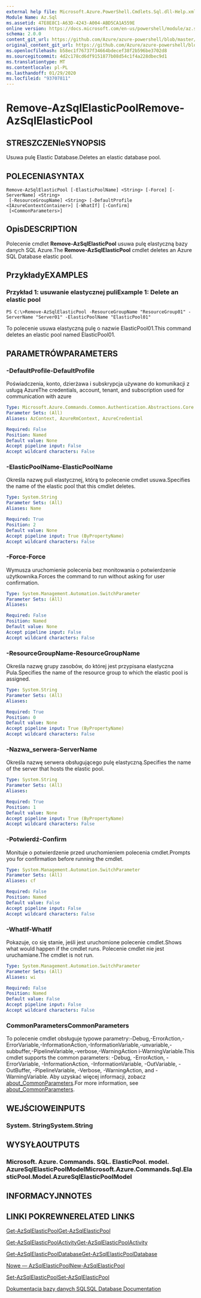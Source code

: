 ```yaml
---
external help file: Microsoft.Azure.PowerShell.Cmdlets.Sql.dll-Help.xml
Module Name: Az.Sql
ms.assetid: 47E8E8C1-A63D-4243-A004-ABD5CA1A559E
online version: https://docs.microsoft.com/en-us/powershell/module/az.sql/remove-azsqlelasticpool
schema: 2.0.0
content_git_url: https://github.com/Azure/azure-powershell/blob/master/src/Sql/Sql/help/Remove-AzSqlElasticPool.md
original_content_git_url: https://github.com/Azure/azure-powershell/blob/master/src/Sql/Sql/help/Remove-AzSqlElasticPool.md
ms.openlocfilehash: b58ec1f76737f34664bdecef38f2b596be3702d8
ms.sourcegitcommit: 4d2c178cd6df9151877b08d54c1f4a228dbec9d1
ms.translationtype: MT
ms.contentlocale: pl-PL
ms.lasthandoff: 01/29/2020
ms.locfileid: "93707811"
---
```

# <span data-ttu-id="e81c4-101">Remove-AzSqlElasticPool</span><span class="sxs-lookup"><span data-stu-id="e81c4-101">Remove-AzSqlElasticPool</span></span>

## <span data-ttu-id="e81c4-102">STRESZCZENIe</span><span class="sxs-lookup"><span data-stu-id="e81c4-102">SYNOPSIS</span></span>
<span data-ttu-id="e81c4-103">Usuwa pulę Elastic Database.</span><span class="sxs-lookup"><span data-stu-id="e81c4-103">Deletes an elastic database pool.</span></span>

## <span data-ttu-id="e81c4-104">POLECENIA</span><span class="sxs-lookup"><span data-stu-id="e81c4-104">SYNTAX</span></span>

```
Remove-AzSqlElasticPool [-ElasticPoolName] <String> [-Force] [-ServerName] <String>
 [-ResourceGroupName] <String> [-DefaultProfile <IAzureContextContainer>] [-WhatIf] [-Confirm]
 [<CommonParameters>]
```

## <span data-ttu-id="e81c4-105">Opis</span><span class="sxs-lookup"><span data-stu-id="e81c4-105">DESCRIPTION</span></span>
<span data-ttu-id="e81c4-106">Polecenie cmdlet **Remove-AzSqlElasticPool** usuwa pulę elastyczną bazy danych SQL Azure.</span><span class="sxs-lookup"><span data-stu-id="e81c4-106">The **Remove-AzSqlElasticPool** cmdlet deletes an Azure SQL Database elastic pool.</span></span>

## <span data-ttu-id="e81c4-107">Przykłady</span><span class="sxs-lookup"><span data-stu-id="e81c4-107">EXAMPLES</span></span>

### <span data-ttu-id="e81c4-108">Przykład 1: usuwanie elastycznej puli</span><span class="sxs-lookup"><span data-stu-id="e81c4-108">Example 1: Delete an elastic pool</span></span>
```
PS C:\>Remove-AzSqlElasticPool -ResourceGroupName "ResourceGroup01" -ServerName "Server01" -ElasticPoolName "ElasticPool01"
```

<span data-ttu-id="e81c4-109">To polecenie usuwa elastyczną pulę o nazwie ElasticPool01.</span><span class="sxs-lookup"><span data-stu-id="e81c4-109">This command deletes an elastic pool named ElasticPool01.</span></span>

## <span data-ttu-id="e81c4-110">PARAMETRÓW</span><span class="sxs-lookup"><span data-stu-id="e81c4-110">PARAMETERS</span></span>

### <span data-ttu-id="e81c4-111">-DefaultProfile</span><span class="sxs-lookup"><span data-stu-id="e81c4-111">-DefaultProfile</span></span>
<span data-ttu-id="e81c4-112">Poświadczenia, konto, dzierżawa i subskrypcja używane do komunikacji z usługą Azure</span><span class="sxs-lookup"><span data-stu-id="e81c4-112">The credentials, account, tenant, and subscription used for communication with azure</span></span>

```yaml
Type: Microsoft.Azure.Commands.Common.Authentication.Abstractions.Core.IAzureContextContainer
Parameter Sets: (All)
Aliases: AzContext, AzureRmContext, AzureCredential

Required: False
Position: Named
Default value: None
Accept pipeline input: False
Accept wildcard characters: False
```

### <span data-ttu-id="e81c4-113">-ElasticPoolName</span><span class="sxs-lookup"><span data-stu-id="e81c4-113">-ElasticPoolName</span></span>
<span data-ttu-id="e81c4-114">Określa nazwę puli elastycznej, którą to polecenie cmdlet usuwa.</span><span class="sxs-lookup"><span data-stu-id="e81c4-114">Specifies the name of the elastic pool that this cmdlet deletes.</span></span>

```yaml
Type: System.String
Parameter Sets: (All)
Aliases: Name

Required: True
Position: 2
Default value: None
Accept pipeline input: True (ByPropertyName)
Accept wildcard characters: False
```

### <span data-ttu-id="e81c4-115">-Force</span><span class="sxs-lookup"><span data-stu-id="e81c4-115">-Force</span></span>
<span data-ttu-id="e81c4-116">Wymusza uruchomienie polecenia bez monitowania o potwierdzenie użytkownika.</span><span class="sxs-lookup"><span data-stu-id="e81c4-116">Forces the command to run without asking for user confirmation.</span></span>

```yaml
Type: System.Management.Automation.SwitchParameter
Parameter Sets: (All)
Aliases:

Required: False
Position: Named
Default value: None
Accept pipeline input: False
Accept wildcard characters: False
```

### <span data-ttu-id="e81c4-117">-ResourceGroupName</span><span class="sxs-lookup"><span data-stu-id="e81c4-117">-ResourceGroupName</span></span>
<span data-ttu-id="e81c4-118">Określa nazwę grupy zasobów, do której jest przypisana elastyczna Pula.</span><span class="sxs-lookup"><span data-stu-id="e81c4-118">Specifies the name of the resource group to which the elastic pool is assigned.</span></span>

```yaml
Type: System.String
Parameter Sets: (All)
Aliases:

Required: True
Position: 0
Default value: None
Accept pipeline input: True (ByPropertyName)
Accept wildcard characters: False
```

### <span data-ttu-id="e81c4-119">-Nazwa_serwera</span><span class="sxs-lookup"><span data-stu-id="e81c4-119">-ServerName</span></span>
<span data-ttu-id="e81c4-120">Określa nazwę serwera obsługującego pulę elastyczną.</span><span class="sxs-lookup"><span data-stu-id="e81c4-120">Specifies the name of the server that hosts the elastic pool.</span></span>

```yaml
Type: System.String
Parameter Sets: (All)
Aliases:

Required: True
Position: 1
Default value: None
Accept pipeline input: True (ByPropertyName)
Accept wildcard characters: False
```

### <span data-ttu-id="e81c4-121">-Potwierdź</span><span class="sxs-lookup"><span data-stu-id="e81c4-121">-Confirm</span></span>
<span data-ttu-id="e81c4-122">Monituje o potwierdzenie przed uruchomieniem polecenia cmdlet.</span><span class="sxs-lookup"><span data-stu-id="e81c4-122">Prompts you for confirmation before running the cmdlet.</span></span>

```yaml
Type: System.Management.Automation.SwitchParameter
Parameter Sets: (All)
Aliases: cf

Required: False
Position: Named
Default value: False
Accept pipeline input: False
Accept wildcard characters: False
```

### <span data-ttu-id="e81c4-123">-WhatIf</span><span class="sxs-lookup"><span data-stu-id="e81c4-123">-WhatIf</span></span>
<span data-ttu-id="e81c4-124">Pokazuje, co się stanie, jeśli jest uruchomione polecenie cmdlet.</span><span class="sxs-lookup"><span data-stu-id="e81c4-124">Shows what would happen if the cmdlet runs.</span></span>
<span data-ttu-id="e81c4-125">Polecenie cmdlet nie jest uruchamiane.</span><span class="sxs-lookup"><span data-stu-id="e81c4-125">The cmdlet is not run.</span></span>

```yaml
Type: System.Management.Automation.SwitchParameter
Parameter Sets: (All)
Aliases: wi

Required: False
Position: Named
Default value: False
Accept pipeline input: False
Accept wildcard characters: False
```

### <span data-ttu-id="e81c4-126">CommonParameters</span><span class="sxs-lookup"><span data-stu-id="e81c4-126">CommonParameters</span></span>
<span data-ttu-id="e81c4-127">To polecenie cmdlet obsługuje typowe parametry:-Debug,-ErrorAction,-ErrorVariable,-InformationAction,-InformationVariable,-unvariable,-subbuffer,-PipelineVariable,-verbose,-WarningAction i-WarningVariable.</span><span class="sxs-lookup"><span data-stu-id="e81c4-127">This cmdlet supports the common parameters: -Debug, -ErrorAction, -ErrorVariable, -InformationAction, -InformationVariable, -OutVariable, -OutBuffer, -PipelineVariable, -Verbose, -WarningAction, and -WarningVariable.</span></span> <span data-ttu-id="e81c4-128">Aby uzyskać więcej informacji, zobacz [about_CommonParameters](https://go.microsoft.com/fwlink/?LinkID=113216).</span><span class="sxs-lookup"><span data-stu-id="e81c4-128">For more information, see [about_CommonParameters](https://go.microsoft.com/fwlink/?LinkID=113216).</span></span>

## <span data-ttu-id="e81c4-129">WEJŚCIOWE</span><span class="sxs-lookup"><span data-stu-id="e81c4-129">INPUTS</span></span>

### <span data-ttu-id="e81c4-130">System. String</span><span class="sxs-lookup"><span data-stu-id="e81c4-130">System.String</span></span>

## <span data-ttu-id="e81c4-131">WYSYŁA</span><span class="sxs-lookup"><span data-stu-id="e81c4-131">OUTPUTS</span></span>

### <span data-ttu-id="e81c4-132">Microsoft. Azure. Commands. SQL. ElasticPool. model. AzureSqlElasticPoolModel</span><span class="sxs-lookup"><span data-stu-id="e81c4-132">Microsoft.Azure.Commands.Sql.ElasticPool.Model.AzureSqlElasticPoolModel</span></span>

## <span data-ttu-id="e81c4-133">INFORMACYJN</span><span class="sxs-lookup"><span data-stu-id="e81c4-133">NOTES</span></span>

## <span data-ttu-id="e81c4-134">LINKI POKREWNE</span><span class="sxs-lookup"><span data-stu-id="e81c4-134">RELATED LINKS</span></span>

[<span data-ttu-id="e81c4-135">Get-AzSqlElasticPool</span><span class="sxs-lookup"><span data-stu-id="e81c4-135">Get-AzSqlElasticPool</span></span>](./Get-AzSqlElasticPool.md)

[<span data-ttu-id="e81c4-136">Get-AzSqlElasticPoolActivity</span><span class="sxs-lookup"><span data-stu-id="e81c4-136">Get-AzSqlElasticPoolActivity</span></span>](./Get-AzSqlElasticPoolActivity.md)

[<span data-ttu-id="e81c4-137">Get-AzSqlElasticPoolDatabase</span><span class="sxs-lookup"><span data-stu-id="e81c4-137">Get-AzSqlElasticPoolDatabase</span></span>](./Get-AzSqlElasticPoolDatabase.md)

[<span data-ttu-id="e81c4-138">Nowe — AzSqlElasticPool</span><span class="sxs-lookup"><span data-stu-id="e81c4-138">New-AzSqlElasticPool</span></span>](./New-AzSqlElasticPool.md)

[<span data-ttu-id="e81c4-139">Set-AzSqlElasticPool</span><span class="sxs-lookup"><span data-stu-id="e81c4-139">Set-AzSqlElasticPool</span></span>](./Set-AzSqlElasticPool.md)

[<span data-ttu-id="e81c4-140">Dokumentacja bazy danych SQL</span><span class="sxs-lookup"><span data-stu-id="e81c4-140">SQL Database Documentation</span></span>](https://docs.microsoft.com/azure/sql-database/)


